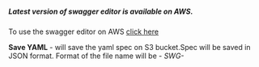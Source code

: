 ##### Latest version of swagger editor is available on AWS.
To use the swagger editor on AWS [click here](http://ec2-54-77-27-13.eu-west-1.compute.amazonaws.com/ocinfra/swagger)

**Save YAML** - will save the yaml spec on S3 bucket.Spec will be saved in JSON format.
Format of the file name will be - *SWG-<title of you swagger spec>.json*.

**Open Spec** - will provide option to retrieve the yaml spec from S3 bucket. The file will load in yaml format.